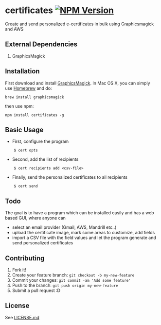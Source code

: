 # certificates [![NPM Version](https://img.shields.io/npm/v/certificates.svg?style=flat)](https://www.npmjs.org/package/certificates)

Create and send personalized e-certificates in bulk using Graphicsmagick and AWS

## External Dependencies

1. GraphicsMagick

## Installation

First download and install [GraphicsMagick](http://www.graphicsmagick.org/). In Mac OS X, you can simply use [Homebrew](http://mxcl.github.io/homebrew/) and do:

    brew install graphicsmagick

then use npm:

    npm install certificates -g

## Basic Usage

- First, configure the program
```
    $ cert opts
```
- Second, add the list of recipients
```
    $ cert recipients add <csv-file>
```
- Finally, send the personalized certificates to all recipients
```
    $ cert send
```

## Todo

The goal is to have a program which can be installed easily and has a web based GUI, where anyone can 

- select an email provider (Gmail, AWS, Mandrill etc..)
- upload the certificate image, mark some areas to customize, add fields
- import a CSV file with the field values and let the program generate and send personalized certificates

## Contributing

1. Fork it!
2. Create your feature branch: `git checkout -b my-new-feature`
3. Commit your changes: `git commit -am 'Add some feature'`
4. Push to the branch: `git push origin my-new-feature`
5. Submit a pull request :D

## License

See [LICENSE.md](LICENSE.md)

